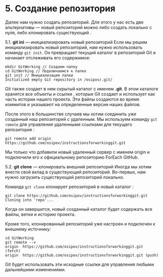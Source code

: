 # 5. Создание репозитория

Далее нам нужно создать репозиторий. Для этого у нас есть две альтернативы — новый репозиторий можно либо создать локально с нуля, либо клонировать существующий .

5.1. **git ini** — инициализировать новый репозиторий
Если мы решим инициализировать новый репозиторий, нам нужно использовать команду `git init`. Он превращает текущий каталог в репозиторий Git и начинает отслеживать его содержимое:

```
mkdir GitWorking // Создаем папку
cd GitWorking // Подключаемся к папке
git init // Инициализация папки
Initialized empty Git repository in /osipov/.git/
```

Git также создает в нем скрытый каталог с именем **.git**. В этом каталоге хранятся все объекты и ссылки , которые Git создает и использует как часть истории нашего проекта. Эти файлы создаются во время коммитов и указывают на определенные версии наших файлов.

После этого в большинстве случаев мы хотим соединить уже созданный наш репозиторий с удаленным. Мы используем команду `git remote` для управления удаленными ссылками для текущего репозитория :
```
git remote add origin https://github.com/osipov/instructionsforworkinggit.git
```
Мы только что добавили новый удаленный сервер с именем origin и подключили его к официальному репозиторию ForEach GitHub.

5.2. **git clone** — клонировать внешний репозиторий
Иногда мы хотим внести свой вклад в существующий репозиторий. Во-первых, нам нужно загрузить существующий репозиторий локально.

Команда `git clone` клонирует репозиторий в новый каталог :
```
git clone https://github.com/osipov/instructionsforworkinggit.git
Cloning into 'repo'...
```
Когда он завершится, новый созданный каталог будет содержать все файлы, ветки и историю проекта.

Кроме того, клонированный репозиторий уже настроен и подключен к внешнему источнику:
```
cd GitWorking
git remote --v
origin  https://github.com/osipov/instructionsforworkinggit.git (fetch)
origin  https://github.com/osipov/instructionsforworkinggit.git (push)
```
Git будет использовать эти исходные ссылки для управления любыми дальнейшими изменениями.